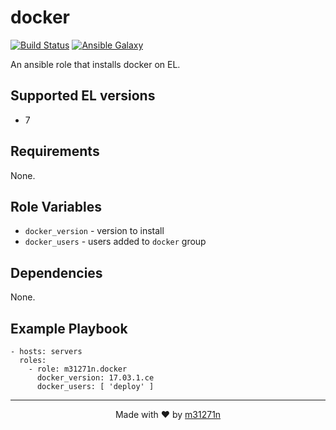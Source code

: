 # docker

[![Build Status](https://travis-ci.org/m31271n/ansible-role-docker.svg?branch=master)](https://travis-ci.org/m31271n/ansible-role-docker)
[![Ansible Galaxy](https://img.shields.io/badge/galaxy-m31271n.docker-blue.svg)](https://galaxy.ansible.com/m31271n/docker/)

An ansible role that installs docker on EL.

## Supported EL versions

+ 7

## Requirements

None.

## Role Variables

+ `docker_version` - version to install
+ `docker_users` - users added to `docker` group

## Dependencies

None.

## Example Playbook

```
- hosts: servers
  roles:
    - role: m31271n.docker
      docker_version: 17.03.1.ce
      docker_users: [ 'deploy' ]
```

* * *

<p align="center">Made with ❤ by <a href="http://index.m31271n.com">m31271n</a></p>
